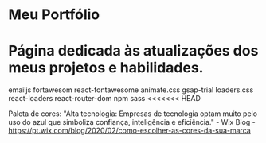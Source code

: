 # Meu Portfólio

# Página dedicada às atualizações dos meus projetos e habilidades. 

emailjs
fortawesom
react-fontawesome
animate.css
gsap-trial
loaders.css
react-loaders
react-router-dom
npm sass
<<<<<<< HEAD


Paleta de cores: "Alta tecnologia: Empresas de tecnologia optam muito pelo uso do azul que simboliza confiança, inteligência e eficiência." - Wix Blog -https://pt.wix.com/blog/2020/02/como-escolher-as-cores-da-sua-marca